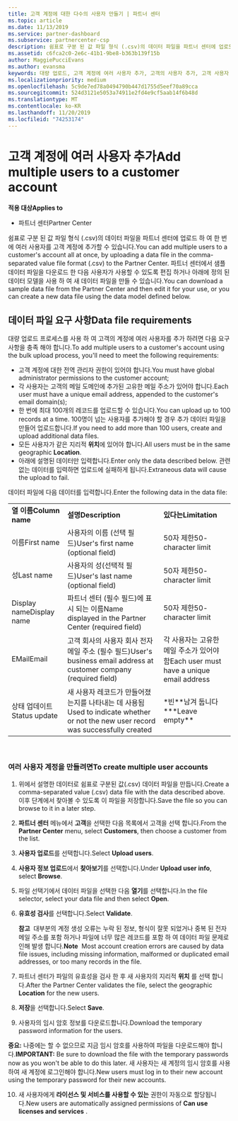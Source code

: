 ```yaml
---
title: 고객 계정에 대한 다수의 사용자 만들기 | 파트너 센터
ms.topic: article
ms.date: 11/13/2019
ms.service: partner-dashboard
ms.subservice: partnercenter-csp
description: 쉼표로 구분 된 값 파일 형식 (.csv)의 데이터 파일을 파트너 센터에 업로드 하 여 한 번에 여러 사용자를 고객 계정에 추가 하는 방법에 대해 알아봅니다.
ms.assetid: c6fca2c0-2e6c-41b1-9be8-b363b139f15b
author: MaggiePucciEvans
ms.author: evansma
keywords: 대량 업로드, 고객 계정에 여러 사용자 추가, 고객의 사용자 추가, 고객 사용자 대량 업로드, 고객 계정, 고객 사용자, 사용자
ms.localizationpriority: medium
ms.openlocfilehash: 5c9de7ed78a0494790b447d1755d5eef70a89cca
ms.sourcegitcommit: 524d3121e5053a74911e2fd4e9cf5aab14f6b48d
ms.translationtype: MT
ms.contentlocale: ko-KR
ms.lasthandoff: 11/20/2019
ms.locfileid: "74253174"
---
```

# <a name="add-multiple-users-to-a-customer-account"></a><span data-ttu-id="7cc2c-104">고객 계정에 여러 사용자 추가</span><span class="sxs-lookup"><span data-stu-id="7cc2c-104">Add multiple users to a customer account</span></span>

<span data-ttu-id="7cc2c-105">**적용 대상**</span><span class="sxs-lookup"><span data-stu-id="7cc2c-105">**Applies to**</span></span>

-  <span data-ttu-id="7cc2c-106">파트너 센터</span><span class="sxs-lookup"><span data-stu-id="7cc2c-106">Partner Center</span></span>

<span data-ttu-id="7cc2c-107">쉼표로 구분 된 값 파일 형식 (.csv)의 데이터 파일을 파트너 센터에 업로드 하 여 한 번에 여러 사용자를 고객 계정에 추가할 수 있습니다.</span><span class="sxs-lookup"><span data-stu-id="7cc2c-107">You can add multiple users to a customer's account all at once, by uploading a data file in the comma-separated value file format (.csv) to the Partner Center.</span></span> <span data-ttu-id="7cc2c-108">파트너 센터에서 샘플 데이터 파일을 다운로드 한 다음 사용자가 사용할 수 있도록 편집 하거나 아래에 정의 된 데이터 모델을 사용 하 여 새 데이터 파일을 만들 수 있습니다.</span><span class="sxs-lookup"><span data-stu-id="7cc2c-108">You can download a sample data file from the Partner Center and then edit it for your use, or you can create a new data file using the data model defined below.</span></span>

## <a href="" id="creatingtheimportcsvfile"></a><span data-ttu-id="7cc2c-109">데이터 파일 요구 사항</span><span class="sxs-lookup"><span data-stu-id="7cc2c-109">Data file requirements</span></span>


<span data-ttu-id="7cc2c-110">대량 업로드 프로세스를 사용 하 여 고객의 계정에 여러 사용자를 추가 하려면 다음 요구 사항을 충족 해야 합니다.</span><span class="sxs-lookup"><span data-stu-id="7cc2c-110">To add multiple users to a customer's account using the bulk upload process, you'll need to meet the following requirements:</span></span>

-   <span data-ttu-id="7cc2c-111">고객 계정에 대한 전역 관리자 권한이 있어야 합니다.</span><span class="sxs-lookup"><span data-stu-id="7cc2c-111">You must have global administrator permissions to the customer account;</span></span>
-   <span data-ttu-id="7cc2c-112">각 사용자는 고객의 메일 도메인에 추가된 고유한 메일 주소가 있어야 합니다.</span><span class="sxs-lookup"><span data-stu-id="7cc2c-112">Each user must have a unique email address, appended to the customer's email domain(s);</span></span>
-   <span data-ttu-id="7cc2c-113">한 번에 최대 100개의 레코드를 업로드할 수 있습니다.</span><span class="sxs-lookup"><span data-stu-id="7cc2c-113">You can upload up to 100 records at a time.</span></span> <span data-ttu-id="7cc2c-114">100명이 넘는 사용자를 추가해야 할 경우 추가 데이터 파일을 만들어 업로드합니다.</span><span class="sxs-lookup"><span data-stu-id="7cc2c-114">If you need to add more than 100 users, create and upload additional data files.</span></span>
-   <span data-ttu-id="7cc2c-115">모든 사용자가 같은 지리적 **위치**에 있어야 합니다.</span><span class="sxs-lookup"><span data-stu-id="7cc2c-115">All users must be in the same geographic **Location**.</span></span>
-   <span data-ttu-id="7cc2c-116">아래에 설명된 데이터만 입력합니다.</span><span class="sxs-lookup"><span data-stu-id="7cc2c-116">Enter only the data described below.</span></span> <span data-ttu-id="7cc2c-117">관련 없는 데이터를 입력하면 업로드에 실패하게 됩니다.</span><span class="sxs-lookup"><span data-stu-id="7cc2c-117">Extraneous data will cause the upload to fail.</span></span>

<span data-ttu-id="7cc2c-118">데이터 파일에 다음 데이터를 입력합니다.</span><span class="sxs-lookup"><span data-stu-id="7cc2c-118">Enter the following data in the data file:</span></span>

|                 |                                                                              |                                            |
|-----------------|------------------------------------------------------------------------------|--------------------------------------------|
| <span data-ttu-id="7cc2c-119">**열 이름**</span><span class="sxs-lookup"><span data-stu-id="7cc2c-119">**Column name**</span></span> | <span data-ttu-id="7cc2c-120">**설명**</span><span class="sxs-lookup"><span data-stu-id="7cc2c-120">**Description**</span></span>                                                              | <span data-ttu-id="7cc2c-121">**있다는**</span><span class="sxs-lookup"><span data-stu-id="7cc2c-121">**Limitation**</span></span>                             |
| <span data-ttu-id="7cc2c-122">이름</span><span class="sxs-lookup"><span data-stu-id="7cc2c-122">First name</span></span>      | <span data-ttu-id="7cc2c-123">사용자의 이름 (선택 필드)</span><span class="sxs-lookup"><span data-stu-id="7cc2c-123">User's first name (optional field)</span></span>                                           | <span data-ttu-id="7cc2c-124">50자 제한</span><span class="sxs-lookup"><span data-stu-id="7cc2c-124">50-character limit</span></span>                         |
| <span data-ttu-id="7cc2c-125">성</span><span class="sxs-lookup"><span data-stu-id="7cc2c-125">Last name</span></span>       | <span data-ttu-id="7cc2c-126">사용자의 성(선택적 필드)</span><span class="sxs-lookup"><span data-stu-id="7cc2c-126">User's last name (optional field)</span></span>                                            | <span data-ttu-id="7cc2c-127">50자 제한</span><span class="sxs-lookup"><span data-stu-id="7cc2c-127">50-character limit</span></span>                         |
| <span data-ttu-id="7cc2c-128">Display name</span><span class="sxs-lookup"><span data-stu-id="7cc2c-128">Display name</span></span>    | <span data-ttu-id="7cc2c-129">파트너 센터 (필수 필드)에 표시 되는 이름</span><span class="sxs-lookup"><span data-stu-id="7cc2c-129">Name displayed in the Partner Center (required field)</span></span>                            | <span data-ttu-id="7cc2c-130">50자 제한</span><span class="sxs-lookup"><span data-stu-id="7cc2c-130">50-character limit</span></span>                         |
| <span data-ttu-id="7cc2c-131">EMail</span><span class="sxs-lookup"><span data-stu-id="7cc2c-131">Email</span></span>           | <span data-ttu-id="7cc2c-132">고객 회사의 사용자 회사 전자 메일 주소 (필수 필드)</span><span class="sxs-lookup"><span data-stu-id="7cc2c-132">User's business email address at customer company (required field)</span></span>           | <span data-ttu-id="7cc2c-133">각 사용자는 고유한 메일 주소가 있어야 함</span><span class="sxs-lookup"><span data-stu-id="7cc2c-133">Each user must have a unique email address</span></span> |
| <span data-ttu-id="7cc2c-134">상태 업데이트</span><span class="sxs-lookup"><span data-stu-id="7cc2c-134">Status update</span></span>   | <span data-ttu-id="7cc2c-135">새 사용자 레코드가 만들어졌는지를 나타내는 데 사용됨</span><span class="sxs-lookup"><span data-stu-id="7cc2c-135">Used to indicate whether or not the new user record was successfully created</span></span> | <span data-ttu-id="7cc2c-136">\*빈\*\*남겨 둡니다 \*</span><span class="sxs-lookup"><span data-stu-id="7cc2c-136">\*\*Leave empty\*\*</span></span>                        |

 

### <a href="" id="createmultipleuseraccounts"></a><span data-ttu-id="7cc2c-137">여러 사용자 계정을 만들려면</span><span class="sxs-lookup"><span data-stu-id="7cc2c-137">To create multiple user accounts</span></span>

<a href="" id="creatingtheaccounts"></a>
1.  <span data-ttu-id="7cc2c-138">위에서 설명한 데이터로 쉼표로 구분된 값(.csv) 데이터 파일을 만듭니다.</span><span class="sxs-lookup"><span data-stu-id="7cc2c-138">Create a comma-separated value (.csv) data file with the data described above.</span></span> <span data-ttu-id="7cc2c-139">이후 단계에서 찾아볼 수 있도록 이 파일을 저장합니다.</span><span class="sxs-lookup"><span data-stu-id="7cc2c-139">Save the file so you can browse to it in a later step.</span></span>
2.  <span data-ttu-id="7cc2c-140">**파트너 센터** 메뉴에서 **고객**을 선택한 다음 목록에서 고객을 선택 합니다.</span><span class="sxs-lookup"><span data-stu-id="7cc2c-140">From the **Partner Center** menu, select **Customers**, then choose a customer from the list.</span></span>
3.  <span data-ttu-id="7cc2c-141">**사용자 업로드**를 선택합니다.</span><span class="sxs-lookup"><span data-stu-id="7cc2c-141">Select **Upload users**.</span></span>
4.  <span data-ttu-id="7cc2c-142">**사용자 정보 업로드**에서 **찾아보기**를 선택합니다.</span><span class="sxs-lookup"><span data-stu-id="7cc2c-142">Under **Upload user info**, select **Browse**.</span></span>
5.  <span data-ttu-id="7cc2c-143">파일 선택기에서 데이터 파일을 선택한 다음 **열기**를 선택합니다.</span><span class="sxs-lookup"><span data-stu-id="7cc2c-143">In the file selector, select your data file and then select **Open**.</span></span>
6.  <span data-ttu-id="7cc2c-144">**유효성 검사**를 선택합니다.</span><span class="sxs-lookup"><span data-stu-id="7cc2c-144">Select **Validate**.</span></span>

    <span data-ttu-id="7cc2c-145">**참고**  대부분의 계정 생성 오류는 누락 된 정보, 형식이 잘못 되었거나 중복 된 전자 메일 주소를 포함 하거나 파일에 너무 많은 레코드를 포함 하 여 데이터 파일 문제로 인해 발생 합니다.</span><span class="sxs-lookup"><span data-stu-id="7cc2c-145">**Note**  Most account creation errors are caused by data file issues, including missing information, malformed or duplicated email addresses, or too many records in the file.</span></span>

7.  <span data-ttu-id="7cc2c-146">파트너 센터가 파일의 유효성을 검사 한 후 새 사용자의 지리적 **위치** 를 선택 합니다.</span><span class="sxs-lookup"><span data-stu-id="7cc2c-146">After the Partner Center validates the file, select the geographic **Location** for the new users.</span></span>
8.  <span data-ttu-id="7cc2c-147">**저장**을 선택합니다.</span><span class="sxs-lookup"><span data-stu-id="7cc2c-147">Select **Save**.</span></span>
9.  <span data-ttu-id="7cc2c-148">사용자의 임시 암호 정보를 다운로드합니다.</span><span class="sxs-lookup"><span data-stu-id="7cc2c-148">Download the temporary password information for the users.</span></span>

<span data-ttu-id="7cc2c-149">**중요:** 나중에는 할 수 없으므로 지금 임시 암호를 사용하여 파일을 다운로드해야 합니다.</span><span class="sxs-lookup"><span data-stu-id="7cc2c-149">**IMPORTANT:** Be sure to download the file with the temporary passwords now as you won't be able to do this later.</span></span> <span data-ttu-id="7cc2c-150">새 사용자는 새 계정의 임시 암호를 사용하여 새 계정에 로그인해야 합니다.</span><span class="sxs-lookup"><span data-stu-id="7cc2c-150">New users must log in to their new account using the temporary password for their new accounts.</span></span>

10. <span data-ttu-id="7cc2c-151">새 사용자에게 **라이선스 및 서비스를 사용할 수 있는** 권한이 자동으로 할당됩니다.</span><span class="sxs-lookup"><span data-stu-id="7cc2c-151">New users are automatically assigned permissions of **Can use licenses and services** .</span></span> 

 

 



